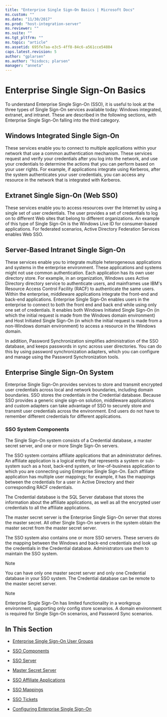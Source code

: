 ```yaml
---
title: "Enterprise Single Sign-On Basics | Microsoft Docs"
ms.custom: ""
ms.date: "11/30/2017"
ms.prod: "host-integration-server"
ms.reviewer: ""
ms.suite: ""
ms.tgt_pltfrm: ""
ms.topic: "article"
ms.assetid: 695fe7aa-e3c5-4ff8-84c6-a561cce54884
caps.latest.revision: 5
author: "gplarsen"
ms.author: "hisdocs; plarsen"
manager: "anneta"
---
```

# Enterprise Single Sign-On Basics
To understand Enterprise Single Sign-On (SSO), it is useful to look at the three types of Single Sign-On services available today: Windows integrated, extranet, and intranet. These are described in the following sections, with Enterprise Single Sign-On falling into the third category.  
  
## Windows Integrated Single Sign-On  
 These services enable you to connect to multiple applications within your network that use a common authentication mechanism. These services request and verify your credentials after you log into the network, and use your credentials to determine the actions that you can perform based on your user rights. For example, if applications integrate using Kerberos, after the system authenticates your user credentials, you can access any resource in the network that is integrated with Kerberos.  
  
## Extranet Single Sign-On (Web SSO)  
 These services enable you to access resources over the Internet by using a single set of user credentials. The user provides a set of credentials to log on to different Web sites that belong to different organizations. An example of this type of Single Sign-On is the Windows Live ID for consumer-based applications. For federated scenarios, Active Directory Federation Services enables Web SSO.  
  
## Server-Based Intranet Single Sign-On  
 These services enable you to integrate multiple heterogeneous applications and systems in the enterprise environment. These applications and systems might not use common authentication. Each application has its own user directory store. For example, in an organization, Windows uses Active Directory directory service to authenticate users, and mainframes use IBM's Resource Access Control Facility (RACF) to authenticate the same users. Within the enterprise, middleware applications integrate the front-end and back-end applications. Enterprise Single Sign-On enables users in the enterprise to connect to both the front end and back end while using only one set of credentials. It enables both Windows Initiated Single Sign-On (in which the initial request is made from the Windows domain environment) and Host Initiated Single Sign-On (in which the initial request is made from a non-Windows domain environment) to access a resource in the Windows domain.  
  
 In addition, Password Synchronization simplifies administration of the SSO database, and keeps passwords in sync across user directories. You can do this by using password synchronization adapters, which you can configure and manage using the Password Synchronization tools.  
  
## Enterprise Single Sign-On System  
 Enterprise Single Sign-On provides services to store and transmit encrypted user credentials across local and network boundaries, including domain boundaries. SSO stores the credentials in the Credential database. Because SSO provides a generic single sign-on solution, middleware applications and custom adapters can take advantage of SSO to securely store and transmit user credentials across the environment. End users do not have to remember different credentials for different applications.  
  
### SSO System Components  
 The Single Sign-On system consists of a Credential database, a master secret server, and one or more Single Sign-On servers.  
  
 The SSO system contains affiliate applications that an administrator defines. An affiliate application is a logical entity that represents a system or sub-system such as a host, back-end system, or line-of-business application to which you are connecting using Enterprise Single Sign-On. Each affiliate application has multiple user mappings; for example, it has the mappings between the credentials for a user in Active Directory and their corresponding RACF credentials.  
  
 The Credential database is the SQL Server database that stores the information about the affiliate applications, as well as all the encrypted user credentials to all the affiliate applications.  
  
 The master secret server is the Enterprise Single Sign-On server that stores the master secret. All other Single Sign-On servers in the system obtain the master secret from the master secret server.  
  
 The SSO system also contains one or more SSO servers. These servers do the mapping between the Windows and back-end credentials and look up the credentials in the Credential database. Administrators use them to maintain the SSO system.  
  
> [!NOTE]
>  You can have only one master secret server and only one Credential database in your SSO system. The Credential database can be remote to the master secret server.  
  
> [!NOTE]
>  Enterprise Single Sign-On has limited functionality in a workgroup environment, supporting only config store scenarios. A domain environment is required for Single Sign-On scenarios, and Password Sync scenarios.  
  
## In This Section  
  
-   [Enterprise Single Sign-On User Groups](../esso/enterprise-single-sign-on-user-groups.md)  
  
-   [SSO Components](../esso/sso-components.md)  
  
-   [SSO Server](../esso/sso-server.md)  
  
-   [Master Secret Server](../esso/master-secret-server.md)  
  
-   [SSO Affiliate Applications](../esso/sso-affiliate-applications.md)  
  
-   [SSO Mappings](../esso/sso-mappings.md)  
  
-   [SSO Tickets](../esso/sso-tickets.md)  
  
-   [Configuring Enterprise Single Sign-On](../esso/configuring-enterprise-single-sign-on1.md)